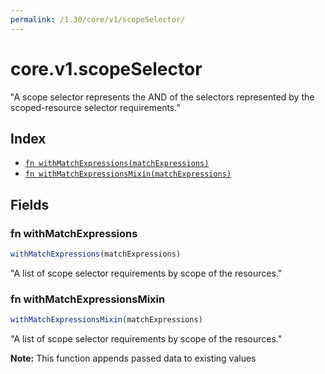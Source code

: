 ```yaml
---
permalink: /1.30/core/v1/scopeSelector/
---
```


# core.v1.scopeSelector

"A scope selector represents the AND of the selectors represented by the scoped-resource selector requirements."

## Index

* [`fn withMatchExpressions(matchExpressions)`](#fn-withmatchexpressions)
* [`fn withMatchExpressionsMixin(matchExpressions)`](#fn-withmatchexpressionsmixin)

## Fields

### fn withMatchExpressions

```ts
withMatchExpressions(matchExpressions)
```

"A list of scope selector requirements by scope of the resources."

### fn withMatchExpressionsMixin

```ts
withMatchExpressionsMixin(matchExpressions)
```

"A list of scope selector requirements by scope of the resources."

**Note:** This function appends passed data to existing values